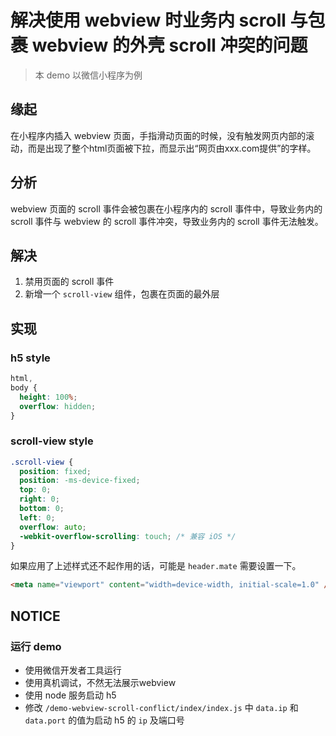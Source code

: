 # 解决使用 webview 时业务内 scroll 与包裹 webview 的外壳 scroll 冲突的问题

> 本 demo 以微信小程序为例

## 缘起

在小程序内插入 webview 页面，手指滑动页面的时候，没有触发网页内部的滚动，而是出现了整个html页面被下拉，而显示出“网页由xxx.com提供”的字样。

## 分析

webview 页面的 scroll 事件会被包裹在小程序内的 scroll 事件中，导致业务内的 scroll 事件与 webview 的 scroll 事件冲突，导致业务内的 scroll 事件无法触发。

## 解决

1. 禁用页面的 scroll 事件
2. 新增一个 `scroll-view` 组件，包裹在页面的最外层

## 实现

### h5 style

```css
html,
body {
  height: 100%;
  overflow: hidden;
}
```

### scroll-view style

```css
.scroll-view {
  position: fixed;
  position: -ms-device-fixed;
  top: 0;
  right: 0;
  bottom: 0;
  left: 0;
  overflow: auto;
  -webkit-overflow-scrolling: touch; /* 兼容 iOS */
}
```

如果应用了上述样式还不起作用的话，可能是 `header.mate` 需要设置一下。

```html
<meta name="viewport" content="width=device-width, initial-scale=1.0" />
```

## NOTICE

### 运行 demo

- 使用微信开发者工具运行
- 使用真机调试，不然无法展示webview
- 使用 node 服务启动 h5
- 修改 `/demo-webview-scroll-conflict/index/index.js` 中 `data.ip` 和 `data.port` 的值为启动 h5 的 `ip` 及端口号